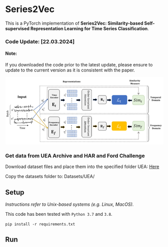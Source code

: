 # Series2Vec
This is a PyTorch implementation of
**Series2Vec: Similarity-based Self-supervised Representation Learning for Time Series Classification**.
### Code Update: [22.03.2024]
#### Note:
If you downloaded the code prior to the latest update, please ensure to update to the current version as it is consistent with the paper.

<p align="center">
    <img src="Fig/Series2Vec_01.png">
</p> 

### Get data from UEA Archive and HAR and Ford Challenge
Download dataset files and place them into the specified folder
UEA: [Here](https://www.timeseriesclassification.com/aeon-toolkit/Archives/Multivariate2018_ts.zip)

Copy the datasets folder to: Datasets/UEA/

## Setup

_Instructions refer to Unix-based systems (e.g. Linux, MacOS)._

This code has been tested with `Python 3.7` and `3.8`.

`pip install -r requirements.txt`

## Run

